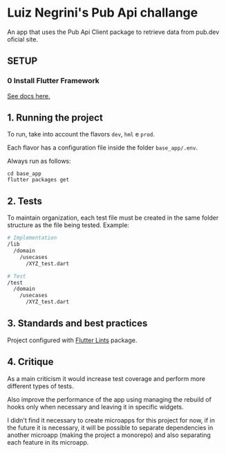 # Luiz Negrini's Pub Api challange

An app that uses the Pub Api Client package to retrieve data from pub.dev oficial site.

## SETUP

### 0 Install Flutter Framework

[See docs here.](https://docs.flutter.dev/get-started/install)


## **1. Running the project**

To run, take into account the flavors `dev`, `hml` e `prod`.  

Each flavor has a configuration file inside the folder `base_app/.env`.  

Always run as follows:  

```
cd base_app
flutter packages get
```

## **2. Tests**

To maintain organization, each test file must be created in the same folder structure as the file being tested. Example:

```bash
# Implementation
/lib
  /domain
    /usecases
      /XYZ_test.dart

# Test
/test
  /domain
    /usecases
      /XYZ_test.dart
```

## **3. Standards and best practices**

Project configured with [Flutter Lints](https://pub.dev/packages/flutter_lints) package.

## **4. Critique**

As a main criticism it would increase test coverage and perform more different types of tests.

Also improve the performance of the app using managing the rebuild of hooks only when necessary and leaving it in specific widgets.

I didn't find it necessary to create microapps for this project for now, if in the future it is necessary, it will be possible to separate dependencies in another microapp (making the project a monorepo) and also separating each feature in its microapp.